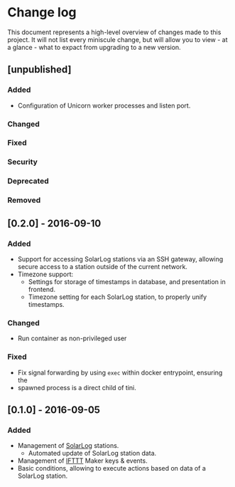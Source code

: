 # Change log

This document represents a high-level overview of changes made to this project.
It will not list every miniscule change, but will allow you to view - at a
glance - what to expact from upgrading to a new version.

## [unpublished]

### Added

- Configuration of Unicorn worker processes and listen port.

### Changed

### Fixed

### Security

### Deprecated

### Removed


## [0.2.0] - 2016-09-10

### Added

- Support for accessing SolarLog stations via an SSH gateway, allowing secure
  access to a station outside of the current network.
- Timezone support:
  - Settings for storage of timestamps in database, and presentation in
    frontend.
  - Timezone setting for each SolarLog station, to properly unify timestamps.

### Changed

- Run container as non-privileged user

### Fixed

- Fix signal forwarding by using `exec` within docker entrypoint, ensuring the
- spawned process is a direct child of tini.


## [0.1.0] - 2016-09-05

### Added

- Management of [SolarLog](http://www.solar-log.com) stations.
  - Automated update of SolarLog station data.
- Management of [IFTTT](http://ifttt.com) Maker keys & events.
- Basic conditions, allowing to execute actions based on data of a SolarLog
  station.
